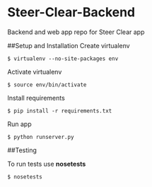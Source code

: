 # Steer-Clear-Backend
Backend and web app repo for Steer Clear app

##Setup and Installation
Create virtualenv

`$ virtualenv --no-site-packages env`

Activate virtualenv

`$ source env/bin/activate`

Install requirements

`$ pip install -r requirements.txt`

Run app

`$ python runserver.py`

##Testing

To run tests use **nosetests**

`$ nosetests`
